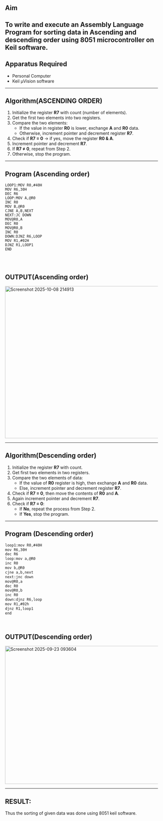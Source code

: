 ## Aim
To write and execute an Assembly Language Program for sorting data in Ascending and  descending order using 8051 microcontroller on Keil software.
---

## Apparatus Required
- Personal Computer  
- Keil µVision software  
---

## Algorithm(ASCENDING ORDER)
1. Initialize the register **R7** with count (number of elements).  
2. Get the first two elements into two registers.  
3. Compare the two elements:  
   - If the value in register **R0** is lower, exchange **A** and **R0** data.  
   - Otherwise, increment pointer and decrement register **R7**.  
4. Check if **R7 = 0** → if yes, move the register **R0 & A**.  
5. Increment pointer and decrement **R7**.  
6. If **R7 ≠ 0**, repeat from Step 2.  
7. Otherwise, stop the program.  
---

## Program (Ascending order)

```ORG 0000H
LOOP1:MOV R0,#40H
MOV R6,30H
DEC R6
LOOP:MOV A,@R0
INC R0
MOV B,@R0
CJNE A,B,NEXT
NEXT:JC DOWN
MOV@R0,A
DEC R0
MOV@R0,B
INC R0
DOWN:DJNZ R6,LOOP
MOV R1,#02H
DJNZ R1,LOOP1
END




```
## OUTPUT(Ascending order)


<img width="741" height="499" alt="Screenshot 2025-10-08 214913" src="https://github.com/user-attachments/assets/1d6d6ece-5b71-4bd6-9fec-127f5090c5c6" />

---

## Algorithm(Descending order)
1. Initialize the register **R7** with count.  
2. Get first two elements in two registers.  
3. Compare the two elements of data:  
   - If the value of **R0** register is high, then exchange **A** and **R0** data.  
   - Else, increment pointer and decrement register **R7**.  
4. Check if **R7 = 0**, then move the contents of **R0** and **A**.  
5. Again increment pointer and decrement **R7**.  
6. Check if **R7 = 0**:  
   - If **No**, repeat the process from Step 2.  
   - If **Yes**, stop the program.  
---
## Program (Descending order)

```org 000h
loop1:mov R0,#40H
mov R6,30H
dec R6
loop:mov a,@R0
inc R0
mov b,@R0
cjne a,b,next
next:jnc down
mov@R0,a
dec R0
mov@R0,b
inc R0
down:djnz R6,loop
mov R1,#02h
djnz R1,loop1
end




```
## OUTPUT(Descending order)
<img width="787" height="453" alt="Screenshot 2025-09-23 093604" src="https://github.com/user-attachments/assets/8af90da5-a030-4452-bcb2-b42bdf27be77" />



---
## RESULT:
Thus the sorting of given data was done using 8051 keil software.


